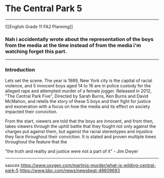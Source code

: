
# The Central Park 5
_______
![[English Grade 11 FA2 Planning]]

### Nah i accidentally wrote about the representation of the boys from the media at the time instead of from the media i'm watching forget this part.
________

### Introduction 

Lets set the scene. The year is 1989, New York city is the capital of racial violence, and 5 innocent boys aged 14 to 16 are in police custody for the alleged rape and attempted murder of a female jogger. Released in 2012, "The Central Park Five", Directed by Sarah Burns, Ken Burns and David McMahon, and retells the story of these 5 boys and their fight for justice and exoneration with a focus on how the media and its effect on society impacted their conviction.  

From the start, viewers are told that the boys are innocent, and from then, takes viewers through the uphill battle that they fought not only against the charges put against them, but against the racial stereotypes and injustice they face throughout their conviction. It is stated and proven multiple times throughout the feature that the

"the truth and reality and justice were not a part of it" - Jim Dwyer

_____
sauces 
https://www.oxygen.com/martinis-murder/what-is-wilding-central-park-5
https://www.bbc.com/news/newsbeat-48609693